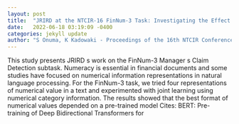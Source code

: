 ```yaml
---
layout: post
title:  "JRIRD at the NTCIR-16 FinNum-3 Task: Investigating the Effect of Numerical Representations in Manager s Claim Detection"
date:   2022-06-18 03:19:09 -0400
categories: jekyll update
author: "S Onuma, K Kadowaki - Proceedings of the 16th NTCIR Conference on , 2022"
---
```

This study presents JRIRD s work on the FinNum-3 Manager s Claim Detection subtask. Numeracy is essential in financial documents and some studies have focused on numerical information representations in natural language processing. For the FinNum-3 task, we tried four representations of numerical value in a text and experimented with joint learning using numerical category information. The results showed that the best format of numerical values depended on a pre-trained model  Cites: BERT: Pre-training of Deep Bidirectional Transformers for